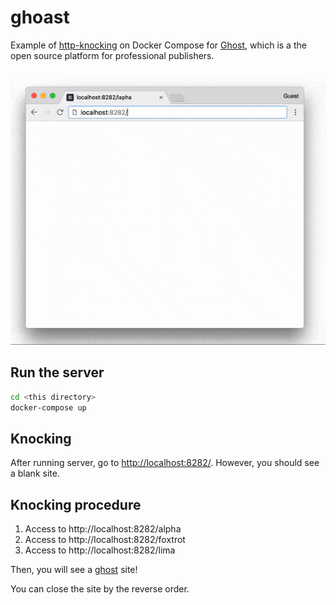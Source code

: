 # ghoast
Example of [http-knocking](https://github.com/nwtgck/http-knocking) on Docker Compose for [Ghost](https://ghost.org/), which is a the open source platform for professional publishers.

![ghoast HTTP Knocking](../demo_images/ghost.gif)

## Run the server

```bash
cd <this directory>
docker-compose up
```

## Knocking

After running server, go to <http://localhost:8282/>. However, you should see a blank site.


## Knocking procedure

1. Access to http://localhost:8282/alpha  
1. Access to http://localhost:8282/foxtrot  
1. Access to http://localhost:8282/lima  

Then, you will see a [ghost](https://ghost.org/) site!

You can close the site by the reverse order.
